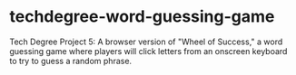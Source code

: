 # techdegree-word-guessing-game
 Tech Degree Project 5: A browser version of "Wheel of Success," a word guessing game where players will click letters from an onscreen keyboard to try to guess a random phrase.
